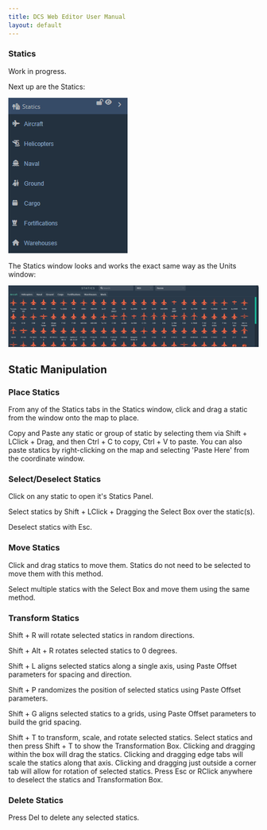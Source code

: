 ```yaml
---
title: DCS Web Editor User Manual
layout: default
---
```


### Statics

Work in progress.

Next up are the Statics:

![Statics](./images/Statics.png)

The Statics window looks and works the exact same way as the Units window:

![StaticsWindow](./images/sw.png)

## Static Manipulation
### Place Statics

From any of the Statics tabs in the Statics window, click and drag a static from the window onto the map to place.

Copy and Paste any static or group of static by selecting them via Shift + LClick + Drag, and then Ctrl + C to copy, Ctrl + V to paste. You can also paste statics by right-clicking on the map and selecting 'Paste Here' from the coordinate window.

### Select/Deselect Statics

Click on any static to open it's Statics Panel.

Select statics by Shift + LClick + Dragging the Select Box over the static(s).

Deselect statics with Esc.

### Move Statics

Click and drag statics to move them. Statics do not need to be selected to move them with this method.

Select multiple statics with the Select Box and move them using the same method.

### Transform Statics

Shift + R will rotate selected statics in random directions.

Shift + Alt + R rotates selected statics to 0 degrees.

Shift + L aligns selected statics along a single axis, using Paste Offset parameters for spacing and direction.

Shift + P randomizes the position of selected statics using Paste Offset parameters.

Shift + G aligns selected statics to a grids, using Paste Offset parameters to build the grid spacing.

Shift + T to transform, scale, and rotate selected statics. Select statics and then press Shift + T to show the Transformation Box. Clicking and dragging within the box will drag the statics. Clicking and dragging edge tabs will scale the statics along that axis. Clicking and dragging just outside a corner tab will allow for rotation of selected statics. Press Esc or RClick anywhere to deselect the statics and Transformation Box.

### Delete Statics

Press Del to delete any selected statics.